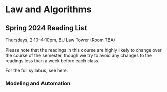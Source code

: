 # Law and Algorithms
## Spring 2024 Reading List
Thursdays, 2:10–4:10pm, BU Law Tower (Room TBA)

Please note that the readings in this course are highly likely to change over the course of the semester, though we try to avoid any changes to the readings less than a week before each class. 

For the full syllabus, see here.

### Modeling and Automation
